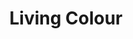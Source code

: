---
title: "Living Colour"
summary: "Living Colour is an American rock band from New York City, formed in 1984. Led by guitarist Vernon Reid, the bands lineup solidified in the mid-80's w/ Corey Glover , Will Calhoun and Muzz Skillings . Stylistically, the band's music is a creative fusion influenced by free jazz, funk, hard rock and heavy metal. Their lyrics range from the personal to the political, in some of the latter cases attacking Eurocentrism and racism in America. The band’s debut album, “Vivid,” was released in 1988 on Epic Records. The album reached #6 on the Billboard 200 Albums chart and was later certified double platinum by the RIAA. It featured “Cult of Personality,” a #13 hit on the Billboard 200 Singles chart as well as the Top 40 hit, “Glamour Boys.” “Cult of Personality” went on to earn the band their first Grammy Award for Best Hard Rock Performance. In 1990 the band's second full-length album, “Time's Up,” was released and reached #13 on the Billboard 200 while certifying gold. It won a Grammy Award for Best Hard Rock Album and featured guest appearances by Queen Latifah, Little Richard, Doug E. Fresh, and Maceo Parker. Living Colour released the 6-song EP, \"Biscuits\" which coincided with the inaugural Lollapalooza tour in the summer of 1991. Skillings left the band in the summer of 1992, replaced by session veteran and Sugarhill Records bass player Doug Wimbish. “Stain,” their third LP, was released in 1993 by Epic. Reaching #26 on the Billboard 200, the album had a much heavier and aggressive sound, containing elements of thrash metal and industrial music while receiving a Grammy nomination for 'Leave It Alone'. After a split in 1995, Living Colour returned in December 2000 and began recording “Collideøscope”. Released in 2003, the album featured aggressive lyrics, with many of the songs about the September 11 attacks. It also contained cover versions of AC/DC's “Back in Black” and The Beatles' “Tomorrow Never Knows.” Their first release on Megaforce Records, “The Chair in the Doorway,” was issued in 2009 and reached #159 on the Billboard 200 charged by the single 'Behind The Sun' In 2013, the band celebrated the 25th anniversary of 'Vivid' w/ a world tour crossing North and South Americas, Europe, and Japan, including the Soundwave festival in Australia. The root of Living Colour's next album, came from a performance of Robert Johnson's \"Preachin' Blues\" at the 100th Anniversary Birthday celebration at the legendary Apollo in New York City. Released on September 8, 2017, ‘Shade’ is the sound of a band coming to terms with its shadows and light,” says founder Vernon Reid. “From the blue pulpit of Robert Johnson to the mean red streets of Brooklyn... ‘Shade’ is the next chapter of a unique American journey.”"
image: "living-colour.jpg"
---